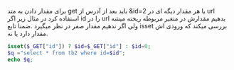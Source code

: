 برای مقدار دادن به متد get باید بعد از آدرس از &id=2  یا هر مقدار دیگه ای در url استفاده کرد در مثال زیر اگر id  را در url  بدهیم مقدارش در متغیر مربوطه ریخته میشه ولی اگر ندهیم مقدار صفر در نظر میگیرد .ضمنا تابع isset بررسی میکند که ورودی اش مقدار دارد یا نه.
<div dir="ltr">

```php
isset($_GET["id"]) ? $id=$_GET["id"] : $id=0;
$q ="select * from tb2 where id=$id";
echo $q;
```